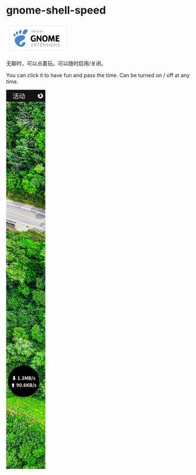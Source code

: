 # gnome-shell-speed

[<img alt="" height="80" src="https://raw.githubusercontent.com/andyholmes/gnome-shell-extensions-badge/master/get-it-on-ego.svg?sanitize=true">](https://extensions.gnome.org/extension/4901/screen-net-speed/)

无聊时，可以点着玩。可以随时启用/关闭。

You can click it to have fun and pass the time. Can be turned on / off at any time.

![](screenshot.png)
